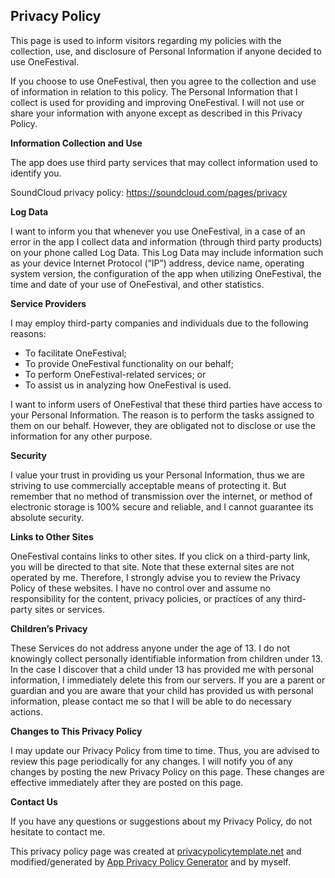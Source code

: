 ## Privacy Policy

This page is used to inform visitors regarding my policies with the collection, use, and disclosure of Personal Information if anyone decided to use OneFestival.

If you choose to use OneFestival, then you agree to the collection and use of information in relation to this policy. The Personal Information that I collect is used for providing and improving OneFestival. I will not use or share your information with anyone except as described in this Privacy Policy.

**Information Collection and Use**

The app does use third party services that may collect information used to identify you.

SoundCloud privacy policy: https://soundcloud.com/pages/privacy

**Log Data**

I want to inform you that whenever you use OneFestival, in a case of an error in the app I collect data and information (through third party products) on your phone called Log Data. This Log Data may include information such as your device Internet Protocol (“IP”) address, device name, operating system version, the configuration of the app when utilizing OneFestival, the time and date of your use of OneFestival, and other statistics.

**Service Providers**

I may employ third-party companies and individuals due to the following reasons:

*   To facilitate OneFestival;
*   To provide OneFestival functionality on our behalf;
*   To perform OneFestival-related services; or
*   To assist us in analyzing how OneFestival is used.

I want to inform users of OneFestival that these third parties have access to your Personal Information. The reason is to perform the tasks assigned to them on our behalf. However, they are obligated not to disclose or use the information for any other purpose.

**Security**

I value your trust in providing us your Personal Information, thus we are striving to use commercially acceptable means of protecting it. But remember that no method of transmission over the internet, or method of electronic storage is 100% secure and reliable, and I cannot guarantee its absolute security.

**Links to Other Sites**

OneFestival contains links to other sites. If you click on a third-party link, you will be directed to that site. Note that these external sites are not operated by me. Therefore, I strongly advise you to review the Privacy Policy of these websites. I have no control over and assume no responsibility for the content, privacy policies, or practices of any third-party sites or services.

**Children’s Privacy**

These Services do not address anyone under the age of 13\. I do not knowingly collect personally identifiable information from children under 13\. In the case I discover that a child under 13 has provided me with personal information, I immediately delete this from our servers. If you are a parent or guardian and you are aware that your child has provided us with personal information, please contact me so that I will be able to do necessary actions.

**Changes to This Privacy Policy**

I may update our Privacy Policy from time to time. Thus, you are advised to review this page periodically for any changes. I will notify you of any changes by posting the new Privacy Policy on this page. These changes are effective immediately after they are posted on this page.

**Contact Us**

If you have any questions or suggestions about my Privacy Policy, do not hesitate to contact me.

This privacy policy page was created at [privacypolicytemplate.net](https://privacypolicytemplate.net) and modified/generated by [App Privacy Policy Generator](https://app-privacy-policy-generator.firebaseapp.com/) and by myself.
